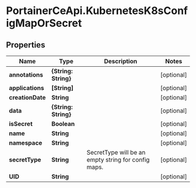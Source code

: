 # PortainerCeApi.KubernetesK8sConfigMapOrSecret

## Properties
Name | Type | Description | Notes
------------ | ------------- | ------------- | -------------
**annotations** | **{String: String}** |  | [optional] 
**applications** | **[String]** |  | [optional] 
**creationDate** | **String** |  | [optional] 
**data** | **{String: String}** |  | [optional] 
**isSecret** | **Boolean** |  | [optional] 
**name** | **String** |  | [optional] 
**namespace** | **String** |  | [optional] 
**secretType** | **String** | SecretType will be an empty string for config maps. | [optional] 
**UID** | **String** |  | [optional] 


